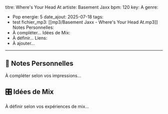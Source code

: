 titre: Where's Your Head At
artiste: Basement Jaxx
bpm: 120
key: A
genre:
  - Pop
energie: 5
date_ajout: 2025-07-18
tags:
  - test
fichier_mp3: [[mp3/Basement Jaxx - Where's Your Head At.mp3]]
Notes Personnelles:
  - À compléter...
Idées de Mix:
  - À définir...
Liens:
  - À ajouter...
---

## 🎵 Notes Personnelles

À compléter selon vos impressions...

## 🎛️ Idées de Mix

À définir selon vos expériences de mix...